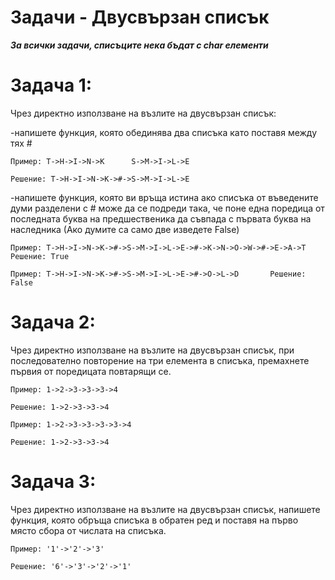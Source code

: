 # Задачи - Двусвързан списък

***За всички задачи, списъците нека бъдат с char елементи***

Задача 1:
=
Чрез директно използване на възлите на двусвързан списък:

-напишете функция, която обединява два списъка като поставя между тях #
```
Пример: T->H->I->N->K      S->M->I->L->E

Решение: T->H->I->N->K->#->S->M->I->L->E
```

-напишете функция, която ви връща истина ако списъка от въведените думи разделени с # може да се подреди така, че поне една поредица от последната буква на предшественика да съвпада с първата буква на наследника (Ако думите са само две изведете False)
```
Пример: T->H->I->N->K->#->S->M->I->L->E->#->K->N->O->W->#->E->A->T     Решение: True

Пример: T->H->I->N->K->#->S->M->I->L->E->#->O->L->D       Решение: False
```

Задача 2:
=
Чрез директно използване на възлите на двусвързан списък, при последователно повторение на три елемента в списъка, премахнете първия от поредицата повтарящи се.

```
Пример: 1->2->3->3->3->4

Решение: 1->2->3->3->4

Пример: 1->2->3->3->3->3->4

Решение: 1->2->3->3->4 
```

Задача 3:
=
Чрез директно използване на възлите на двусвързан списък, напишете функция, която обръща списъка в обратен ред и поставя на първо място сбора от числата на списъка.

```
Пример: '1'->'2'->'3'

Решение: '6'->'3'->'2'->'1'
```

